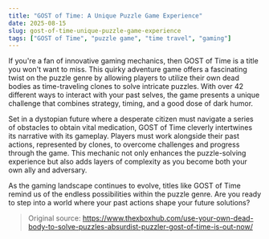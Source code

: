 ```yaml
---
title: "GOST of Time: A Unique Puzzle Game Experience"
date: 2025-08-15
slug: gost-of-time-unique-puzzle-game-experience
tags: ["GOST of Time", "puzzle game", "time travel", "gaming"]
---
```


If you're a fan of innovative gaming mechanics, then GOST of Time is a title you won't want to miss. This quirky adventure game offers a fascinating twist on the puzzle genre by allowing players to utilize their own dead bodies as time-traveling clones to solve intricate puzzles. With over 42 different ways to interact with your past selves, the game presents a unique challenge that combines strategy, timing, and a good dose of dark humor.

Set in a dystopian future where a desperate citizen must navigate a series of obstacles to obtain vital medication, GOST of Time cleverly intertwines its narrative with its gameplay. Players must work alongside their past actions, represented by clones, to overcome challenges and progress through the game. This mechanic not only enhances the puzzle-solving experience but also adds layers of complexity as you become both your own ally and adversary.

As the gaming landscape continues to evolve, titles like GOST of Time remind us of the endless possibilities within the puzzle genre. Are you ready to step into a world where your past actions shape your future solutions?
> Original source: https://www.thexboxhub.com/use-your-own-dead-body-to-solve-puzzles-absurdist-puzzler-gost-of-time-is-out-now/